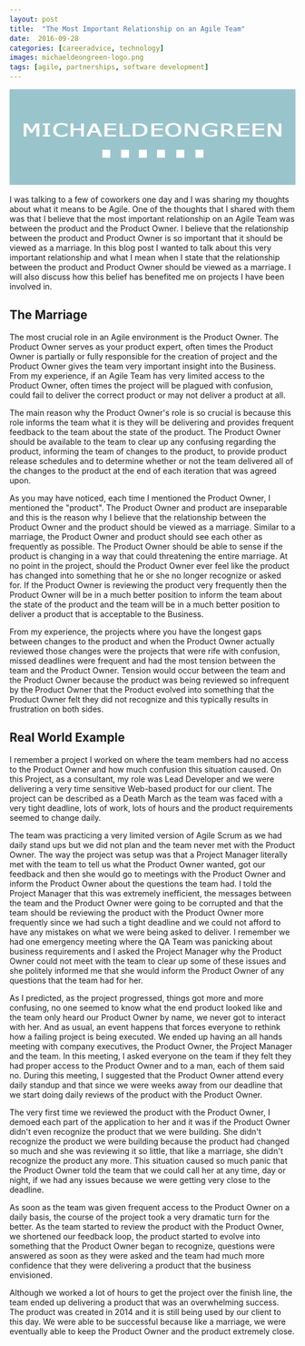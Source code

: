 ```yaml
---
layout: post
title:  "The Most Important Relationship on an Agile Team"
date:  2016-09-28
categories: [careeradvice, technology]
images: michaeldeongreen-logo.png
tags: [agile, partnerships, software development]
---
```


![Blogs - Michaeldeongreen](https://raw.githubusercontent.com/michaeldeongreen/michaeldeongreen.github.io/master/static/img/_posts/michaeldeongreen-logo.png)

I was talking to a few of coworkers one day and I was sharing my thoughts about what it means to be Agile. One of the thoughts that I shared with them was that I believe that the most important relationship on an Agile Team was between the product and the Product Owner. I believe that the relationship between the product and Product Owner is so important that it should be viewed as a marriage. In this blog post I wanted to talk about this very important relationship and what I mean when I state that the relationship between the product and Product Owner should be viewed as a marriage. I will also discuss how this belief has benefited me on projects I have been involved in.  
  
## The Marriage  
  
The most crucial role in an Agile environment is the Product Owner. The Product Owner serves as your product expert, often times the Product Owner is partially or fully responsible for the creation of project and the Product Owner gives the team very important insight into the Business. From my experience, if an Agile Team has very limited access to the Product Owner, often times the project will be plagued with confusion, could fail to deliver the correct product or may not deliver a product at all.  
  
The main reason why the Product Owner's role is so crucial is because this role informs the team what it is they will be delivering and provides frequent feedback to the team about the state of the product. The Product Owner should be available to the team to clear up any confusing regarding the product, informing the team of changes to the product, to provide product release schedules and to determine whether or not the team delivered all of the changes to the product at the end of each iteration that was agreed upon.  
  
As you may have noticed, each time I mentioned the Product Owner, I mentioned the "product". The Product Owner and product are inseparable and this is the reason why I believe that the relationship between the Product Owner and the product should be viewed as a marriage. Similar to a marriage, the Product Owner and product should see each other as frequently as possible. The Product Owner should be able to sense if the product is changing in a way that could threatening the entire marriage. At no point in the project, should the Product Owner ever feel like the product has changed into something that he or she no longer recognize or asked for. If the Product Owner is reviewing the product very frequently then the Product Owner will be in a much better position to inform the team about the state of the product and the team will be in a much better position to deliver a product that is acceptable to the Business.  
  
From my experience, the projects where you have the longest gaps between changes to the product and when the Product Owner actually reviewed those changes were the projects that were rife with confusion, missed deadlines were frequent and had the most tension between the team and the Product Owner. Tension would occur between the team and the Product Owner because the product was being reviewed so infrequent by the Product Owner that the Product evolved into something that the Product Owner felt they did not recognize and this typically results in frustration on both sides.  
  
## Real World Example  
  
I remember a project I worked on where the team members had no access to the Product Owner and how much confusion this situation caused. On this Project, as a consultant, my role was Lead Developer and we were delivering a very time sensitive Web-based product for our client. The project can be described as a Death March as the team was faced with a very tight deadline, lots of work, lots of hours and the product requirements seemed to change daily.  
  
The team was practicing a very limited version of Agile Scrum as we had daily stand ups but we did not plan and the team never met with the Product Owner. The way the project was setup was that a Project Manager literally met with the team to tell us what the Product Owner wanted, got our feedback and then she would go to meetings with the Product Owner and inform the Product Owner about the questions the team had. I told the Project Manager that this was extremely inefficient, the messages between the team and the Product Owner were going to be corrupted and that the team should be reviewing the product with the Product Owner more frequently since we had such a tight deadline and we could not afford to have any mistakes on what we were being asked to deliver. I remember we had one emergency meeting where the QA Team was panicking about business requirements and I asked the Project Manager why the Product Owner could not meet with the team to clear up some of these issues and she politely informed me that she would inform the Product Owner of any questions that the team had for her.  
  
As I predicted, as the project progressed, things got more and more confusing, no one seemed to know what the end product looked like and the team only heard our Product Owner by name, we never got to interact with her. And as usual, an event happens that forces everyone to rethink how a failing project is being executed. We ended up having an all hands meeting with company executives, the Product Owner, the Project Manager and the team. In this meeting, I asked everyone on the team if they felt they had proper access to the Product Owner and to a man, each of them said no. During this meeting, I suggested that the Product Owner attend every daily standup and that since we were weeks away from our deadline that we start doing daily reviews of the product with the Product Owner.  
  
The very first time we reviewed the product with the Product Owner, I demoed each part of the application to her and it was if the Product Owner didn't even recognize the product that we were building. She didn't recognize the product we were building because the product had changed so much and she was reviewing it so little, that like a marriage, she didn't recognize the product any more. This situation caused so much panic that the Product Owner told the team that we could call her at any time, day or night, if we had any issues because we were getting very close to the deadline.  
  
As soon as the team was given frequent access to the Product Owner on a daily basis, the course of the project took a very dramatic turn for the better. As the team started to review the product with the Product Owner, we shortened our feedback loop, the product started to evolve into something that the Product Owner began to recognize, questions were answered as soon as they were asked and the team had much more confidence that they were delivering a product that the business envisioned.  
  
Although we worked a lot of hours to get the project over the finish line, the team ended up delivering a product that was an overwhelming success. The product was created in 2014 and it is still being used by our client to this day. We were able to be successful because like a marriage, we were eventually able to keep the Product Owner and the product extremely close.
